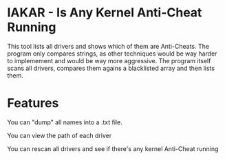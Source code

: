 <h1>IAKAR - Is Any Kernel Anti-Cheat Running</h1>
<p> This tool lists all drivers and shows which of them are Anti-Cheats. The program only compares strings, as other techniques would be way harder to implemement and would be way more aggressive. The program itself scans all drivers,
compares them agains a blacklisted array and then lists them.</p>

<h1> Features </h1>
<p> You can "dump" all names into a .txt file.</p>
<p> You can view the path of each driver</p>
<p> You can rescan all drivers and see if there's any kernel Anti-Cheat running</p>
